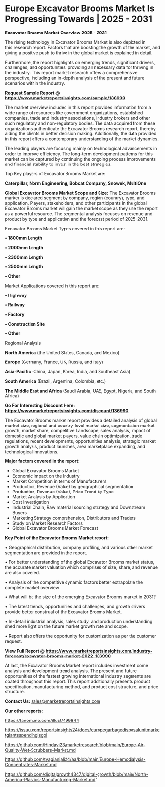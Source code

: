 # Europe Excavator Brooms Market Is Progressing Towards | 2025 - 2031

<Strong> Excavator Brooms Market Overview 2025 - 2031</strong>

The rising technology in Excavator Brooms Market is also depicted in this research report. Factors that are boosting the growth of the market, and giving a positive push to thrive in the global market is explained in detail.

Furthermore, the report highlights on emerging trends, significant drivers, challenges, and opportunities, providing all necessary data for thriving in the industry. This report market research offers a comprehensive perspective, including an in-depth analysis of the present and future scenarios within the industry.

<strong>Request Sample Report @ <a href=https://www.marketreportsinsights.com/sample/136990>https://www.marketreportsinsights.com/sample/136990</a></strong>

The market overview included in this report provides information from a wide range of resources like government organizations, established companies, trade and industry associations, industry brokers and other such regulatory and non-regulatory bodies. The data acquired from these organizations authenticate the Excavator Brooms research report, thereby aiding the clients in better decision making. Additionally, the data provided in this report offers a contemporary understanding of the market dynamics.

The leading players are focusing mainly on technological advancements in order to improve efficiency. The long-term development patterns for this market can be captured by continuing the ongoing process improvements and financial stability to invest in the best strategies.

Top Key players of Excavator Brooms Market are:

<strong>Caterpillar, Norm Engineering, Bobcat Company, Snowek, MultiOne</strong>

<strong><b>Global Excavator Brooms Market Scope and Size:</b></strong>
The Excavator Brooms market is declared segment by company, region (country), type, and application. Players, stakeholders, and other participants in the global Excavator Brooms market will gain the market scope as they use the report as a powerful resource. The segmental analysis focuses on revenue and product by type and application and the forecast period of 2025-2031.

Excavator Brooms Market Types covered in this report are:

<strong>• 1800mm Length

• 2000mm Length

• 2300mm Length

• 2500mm Length

• Other</strong>

Market Applications covered in this report are:

<strong>• Highway

• Railway

• Factory

• Construction Site

• Other</strong> 

Regional Analysis

<strong>North America</strong> (the United States, Canada, and Mexico)

<strong>Europe</strong> (Germany, France, UK, Russia, and Italy)

<strong>Asia-Pacific</strong> (China, Japan, Korea, India, and Southeast Asia)

<strong>South America</strong> (Brazil, Argentina, Colombia, etc.)

<strong>The Middle East and Africa</strong> (Saudi Arabia, UAE, Egypt, Nigeria, and South Africa)

<strong>Go For Interesting Discount Here: <a href=https://www.marketreportsinsights.com/discount/136990>https://www.marketreportsinsights.com/discount/136990</a></strong>

The Excavator Brooms market report provides a detailed analysis of global market size, regional and country-level market size, segmentation market growth, market share, competitive Landscape, sales analysis, impact of domestic and global market players, value chain optimization, trade regulations, recent developments, opportunities analysis, strategic market growth analysis, product launches, area marketplace expanding, and technological innovations.

<strong><b>Major factors covered in the report:</b></strong>
<ul>
  <li>Global Excavator Brooms Market </li>
  <li>Economic Impact on the Industry</li>
  <li>Market Competition in terms of Manufacturers</li>
  <li>Production, Revenue (Value) by geographical segmentation</li>
  <li>Production, Revenue (Value), Price Trend by Type</li>
  <li>Market Analysis by Application</li>
  <li>Cost Investigation</li>
  <li>Industrial Chain, Raw material sourcing strategy and Downstream Buyers</li>
  <li>Marketing Strategy comprehension, Distributors and Traders</li>
  <li>Study on Market Research Factors</li>
  <li>Global Excavator Brooms Market Forecast</li>
</ul>

<strong><b>Key Point of the Excavator Brooms Market report:</b></strong>

• Geographical distribution, company profiling, and various other market segmentation are provided in the report.

• For better understanding of the global Excavator Brooms market status, the accurate market valuation which comprises of size, share, and revenue are also covered.

• Analysis of the competitive dynamic factors better extrapolate the complete market overview

• What will be the size of the emerging Excavator Brooms market in 2031?

• The latest trends, opportunities and challenges, and growth drivers provide better construal of the Excavator Brooms Market.

• In-detail industrial analysis, sales study, and production understanding shed more light on the future market growth rate and scope.

• Report also offers the opportunity for customization as per the customer request.

<strong><b>View Full Report @ <a href=https://www.marketreportsinsights.com/industry-forecast/excavator-brooms-market-2022-136990>https://www.marketreportsinsights.com/industry-forecast/excavator-brooms-market-2022-136990</a></b></strong>


At last, the Excavator Brooms Market report includes investment come analysis and development trend analysis. The present and future opportunities of the fastest growing international industry segments are coated throughout this report. This report additionally presents product specification, manufacturing method, and product cost structure, and price structure.

<strong>Contact Us:</strong>
sales@marketreportsinsights.com

<strong>Our other reports:</strong>

<a href=https://tanomuno.com/illust/499844>https://tanomuno.com/illust/499844</a>

<a href=https://issuu.com/reportsinsights24/docs/europegarbagedisposalunitmarketgiantsspendingisgoi>https://issuu.com/reportsinsights24/docs/europegarbagedisposalunitmarketgiantsspendingisgoi</a>

<a href=https://github.com/Hindavi23/marketresearch/blob/main/Europe-Air-Quality-Wet-Scrubbers-Market.md>https://github.com/Hindavi23/marketresearch/blob/main/Europe-Air-Quality-Wet-Scrubbers-Market.md</a>

<a href=https://github.com/tyagianjali24/aa/blob/main/Europe-Hemodialysis-Concentrates-Market.md>https://github.com/tyagianjali24/aa/blob/main/Europe-Hemodialysis-Concentrates-Market.md</a>

<a href=https://github.com/digitalgrowth4347/digital-growth/blob/main/North-America-Plastics-Manufacturing-Market.md>https://github.com/digitalgrowth4347/digital-growth/blob/main/North-America-Plastics-Manufacturing-Market.md</a>"
